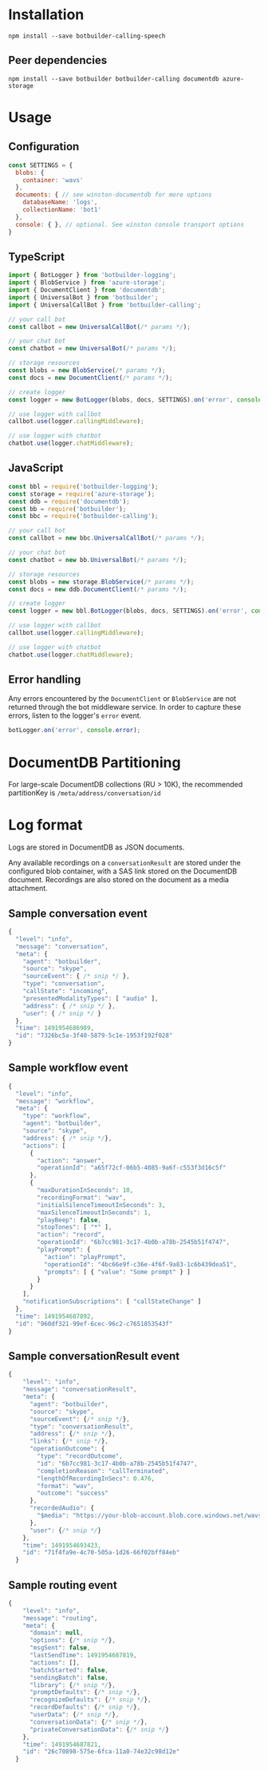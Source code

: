 # Installation
```
npm install --save botbuilder-calling-speech
```

## Peer dependencies
```
npm install --save botbuilder botbuilder-calling documentdb azure-storage
```

# Usage

## Configuration
```JavaScript
const SETTINGS = {
  blobs: {
    container: 'wavs'
  },
  documents: { // see winston-documentdb for more options
    databaseName: 'logs', 
    collectionName: 'bot1'
  },
  console: { }, // optional. See winston console transport options
}
```

## TypeScript
```TypeScript
import { BotLogger } from 'botbuilder-logging';
import { BlobService } from 'azure-storage';
import { DocumentClient } from 'documentdb';
import { UniversalBot } from 'botbuilder';
import { UniversalCallBot } from 'botbuilder-calling';

// your call bot
const callbot = new UniversalCallBot(/* params */);

// your chat bot
const chatbot = new UniversalBot(/* params */);

// storage resources
const blobs = new BlobService(/* params */);
const docs = new DocumentClient(/* params */);

// create logger
const logger = new BotLogger(blobs, docs, SETTINGS).on('error', console.error);

// use logger with callbot
callbot.use(logger.callingMiddleware);

// use logger with chatbot
chatbot.use(logger.chatMiddleware);
```

## JavaScript
```JavaScript
const bbl = require('botbuilder-logging');
const storage = require('azure-storage');
const ddb = require('documentdb');
const bb = require('botbuilder');
const bbc = require('botbuilder-calling');

// your call bot
const callbot = new bbc.UniversalCallBot(/* params */);

// your chat bot
const chatbot = new bb.UniversalBot(/* params */);

// storage resources
const blobs = new storage.BlobService(/* params */);
const docs = new ddb.DocumentClient(/* params */);

// create logger
const logger = new bbl.BotLogger(blobs, docs, SETTINGS).on('error', console.error);

// use logger with callbot
callbot.use(logger.callingMiddleware);

// use logger with chatbot
chatbot.use(logger.chatMiddleware);
```

## Error handling
Any errors encountered by the `DocumentClient` or `BlobService` are not returned through the bot middleware service. In order to capture these errors, listen to the logger's `error` event.
```JavaScript
botLogger.on('error', console.error);
```

# DocumentDB Partitioning
For large-scale DocumentDB collections (RU > 10K), the recommended partitionKey is `/meta/address/conversation/id`

# Log format
Logs are stored in DocumentDB as JSON documents.

Any available recordings on a `conversationResult` are stored under the configured blob container, with a SAS link stored on the DocumentDB document. Recordings are also stored on the document as a media attachment.

## Sample conversation event
```JavaScript
{
  "level": "info",
  "message": "conversation",
  "meta": {
    "agent": "botbuilder",
    "source": "skype",
    "sourceEvent": { /* snip */ },
    "type": "conversation",
    "callState": "incoming",
    "presentedModalityTypes": [ "audio" ],
    "address": { /* snip */ },
    "user": { /* snip */ }
  },
  "time": 1491954686989,
  "id": "7326bc5a-3f40-5879-5c1e-1953f192f028"
}
```

## Sample workflow event
```JavaScript
{
  "level": "info",
  "message": "workflow",
  "meta": {
    "type": "workflow",
    "agent": "botbuilder",
    "source": "skype",
    "address": { /* snip */},
    "actions": [
      {
        "action": "answer",
        "operationId": "a65f72cf-06b5-4085-9a6f-c553f3d16c5f"
      },
      {
        "maxDurationInSeconds": 10,
        "recordingFormat": "wav",
        "initialSilenceTimeoutInSeconds": 3,
        "maxSilenceTimeoutInSeconds": 1,
        "playBeep": false,
        "stopTones": [ "*" ],
        "action": "record",
        "operationId": "6b7cc981-3c17-4b0b-a78b-2545b51f4747",
        "playPrompt": {
          "action": "playPrompt",
          "operationId": "4bc66e9f-c36e-4f6f-9a83-1c6b439dea51",
          "prompts": [ { "value": "Some prompt" } ]
        }
      }
    ],
    "notificationSubscriptions": [ "callStateChange" ]
  },
  "time": 1491954687892,
  "id": "960df321-99ef-6cec-96c2-c7651853543f"
}
```

## Sample conversationResult event
```JavaScript
{
    "level": "info",
    "message": "conversationResult",
    "meta": {
      "agent": "botbuilder",
      "source": "skype",
      "sourceEvent": {/* snip */},
      "type": "conversationResult",
      "address": {/* snip */},
      "links": {/* snip */},
      "operationOutcome": {
        "type": "recordOutcome",
        "id": "6b7cc981-3c17-4b0b-a78b-2545b51f4747",
        "completionReason": "callTerminated",
        "lengthOfRecordingInSecs": 0.476,
        "format": "wav",
        "outcome": "success"
      },
      "recordedAudio": {
        "$media": "https://your-blob-account.blob.core.windows.net/wavs/audio-id.wav?with-sas-token"
      },
      "user": {/* snip */}
    },
    "time": 1491954693423,
    "id": "71f4fa9e-4c70-505a-1d26-66f02bff84eb"
  }
```

## Sample routing event
```JavaScript
{
    "level": "info",
    "message": "routing",
    "meta": {
      "domain": null,
      "options": {/* snip */},
      "msgSent": false,
      "lastSendTime": 1491954687819,
      "actions": [],
      "batchStarted": false,
      "sendingBatch": false,
      "library": {/* snip */},
      "promptDefaults": {/* snip */},
      "recognizeDefaults": {/* snip */},
      "recordDefaults": {/* snip */},
      "userData": {/* snip */},
      "conversationData": {/* snip */},
      "privateConversationData": {/* snip */}
    },
    "time": 1491954687821,
    "id": "26c70898-575e-6fca-11a0-74e32c98d12e"
  }
```